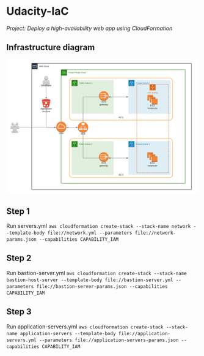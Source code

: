 # Udacity-IaC
*Project: Deploy a high-availability web app using CloudFormation*

## Infrastructure diagram

![alt text](https://github.com/Renek1992/udacity_cloud_devops_project_2/blob/master/images/submission2-architecture.png "Infrastructure diagram")




## Step 1
Run servers.yml
`aws cloudformation create-stack --stack-name network --template-body file://network.yml --parameters file://network-params.json --capabilities CAPABILITY_IAM`

## Step 2
Run bastion-server.yml
`aws cloudformation create-stack --stack-name bastion-host-server --template-body file://bastion-server.yml --parameters file://bastion-server-params.json --capabilities CAPABILITY_IAM`

## Step 3
Run application-servers.yml
`aws cloudformation create-stack --stack-name application-servers --template-body file://application-servers.yml --parameters file://application-servers-params.json --capabilities CAPABILITY_IAM`